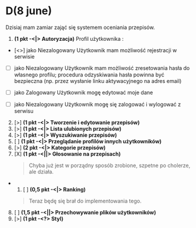 # D(8 june)
Dzisiaj mam zamiar zająć się systemem oceniania przepisów.


1. __(1 pkt -<|> Autoryzacja)__ Profil użytkownika :
- [<>] jako Niezalogowany Użytkownik mam możliwość rejestracji w serwisie
- [ ] jako Niezalogowany Użytkownik mam możliwość zresetowania hasła do własnego profilu; procedura odzyskiwania hasła powinna być bezpieczna (np. przez wysłanie linku aktywacyjnego na adres email)
- [ ] jako Zalogowany Użytkownik mogę edytować moje dane
- [ ] jako Niezalogowany Użytkownik mogę się zalogować i wylogować z serwisu


2. [>] __(1 pkt -<|> Tworzenie i edytowanie przepisów)__
3. [>] __(1 pkt -<|> Lista ulubionych przepisów)__
4. [>] __(1 pkt -<|> Wyszukiwanie przepisów)__
5. [ ] __(1 pkt -<|> Przeglądanie profilów innych użytkowników)__
6. [>] __(2 pkt -<|> Kategorie przepisów)__
7. [X] __(1 pkt -<||> Głosowanie na przepisach)__
    > Chyba już jest w porządny sposób zrobione, szpetne po cholerze, ale działa.
- 1. [ ] __(0,5 pkt -<|> Ranking)__
    > Teraz będę się brał do implementowania tego.
8. [ ] __(1,5 pkt -<||> Przechowywanie plików użytkowników)__
9. [>] __(1 pkt -<?> Styl)__